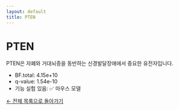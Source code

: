 ```yaml
---
layout: default
title: PTEN
---
```


# PTEN

PTEN은 자폐와 거대뇌증을 동반하는 신경발달장애에서 중요한 유전자입니다.

- BF.total: 4.15e+10
- q-value: 1.54e-10
- 기능 실험 있음: ✅ 마우스 모델

[← 전체 목록으로 돌아가기](/index.html)
